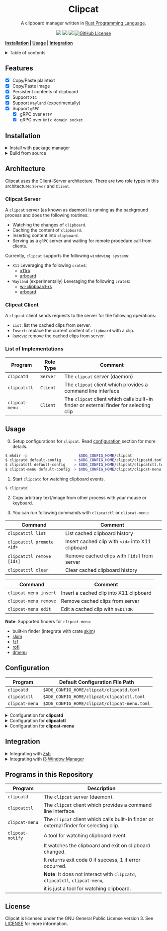 <h1 align="center">Clipcat</h1>

<p align="center">
    A clipboard manager written in
    <a href="https://www.rust-lang.org/" target="_blank">Rust Programming Language</a>.
</p>

<p align="center">
    <a href="https://github.com/xrelkd/clipcat/releases"><img src="https://img.shields.io/github/v/release/xrelkd/clipcat.svg"></a>
    <a href="https://github.com/xrelkd/clipcat/actions?query=workflow%3ARust"><img src="https://github.com/xrelkd/clipcat/workflows/Rust/badge.svg"></a>
    <a href="https://github.com/xrelkd/clipcat/actions?query=workflow%3ARelease"><img src="https://github.com/xrelkd/clipcat/workflows/Release/badge.svg"></a>
    <a href="https://github.com/xrelkd/clipcat/blob/master/LICENSE"><img alt="GitHub License" src="https://img.shields.io/github/license/xrelkd/clipcat"></a>
</p>

**[Installation](#installation) | [Usage](#usage) | [Integration](#integration)**

<details>
<summary>Table of contents</summary>

- [Features](#features)
- [Installation](#installation)
- [Architecture](#architecture)
- [Usage](#usage)
- [Configuration](#configuration)
- [Integration](#integration)
- [Programs in this Repository](#programs-in-this-repository)
- [License](#license)

</details>

## Features

- [x] Copy/Paste plaintext
- [x] Copy/Paste image
- [x] Persistent contents of clipboard
- [x] Support `X11`
- [x] Support `Wayland` (experimentally)
- [x] Support `gRPC`
  - [x] gRPC over `HTTP`
  - [x] gRPC over `Unix domain socket`

## Installation

<details>
<summary>Install with package manager</summary>

| Linux Distribution                  | Package Manager                     | Package                                                                                            | Command                                                                             |
| ----------------------------------- | ----------------------------------- | -------------------------------------------------------------------------------------------------- | ----------------------------------------------------------------------------------- |
| Various                             | [Nix](https://github.com/NixOS/nix) | [clipcat](https://github.com/NixOS/nixpkgs/blob/master/pkgs/applications/misc/clipcat/default.nix) | `nix profile install 'github:xrelkd/clipcat'` or <br> `nix-env -iA nixpkgs.clipcat` |
| [NixOS](https://nixos.org)          | [Nix](https://github.com/NixOS/nix) | [clipcat](https://github.com/NixOS/nixpkgs/blob/master/pkgs/applications/misc/clipcat/default.nix) | `nix profile install 'github:xrelkd/clipcat'` or <br> `nix-env -iA nixos.clipcat`   |
| [Arch Linux](https://archlinux.org) | [Yay](https://github.com/Jguer/yay) | [clipcat](https://aur.archlinux.org/packages/clipcat/)                                             | `yay -S clipcat`                                                                    |

</details>

<details>
  <summary>Build from source</summary>

`clipcat` requires the following tools and packages to build:

- `rustc`
- `cargo`
- `protobuf-compiler`

With the above tools and packages already installed, you can simply run:

```bash
$ git clone https://github.com/xrelkd/clipcat.git
$ cd clipcat

$ cargo install --path clipcatd
$ cargo install --path clipcatctl
$ cargo install --path clipcat-menu
```

</details>

## Architecture

Clipcat uses the Client-Server architecture. There are two role types in this architecture: `Server` and `Client`.

### Clipcat Server

A `clipcat` server (as known as daemon) is running as the background process and does the following routines:

- Watching the changes of `clipboard`.
- Caching the content of `clipboard`.
- Inserting content into `clipboard`.
- Serving as a `gRPC` server and waiting for remote procedure call from clients.

Currently, `clipcat` supports the following `windowing system`s:

- `X11`
  Leveraging the following `crate`s:
  - [x11rb](https://github.com/psychon/x11rb)
  - [arboard](https://github.com/1Password/arboard)
- `Wayland` (experimentally)
  Leveraging the following `crate`s:
  - [wl-clipboard-rs](https://github.com/YaLTeR/wl-clipboard-rs)
  - [arboard](https://github.com/1Password/arboard)

### Clipcat Client

A `clipcat` client sends requests to the server for the following operations:

- `List`: list the cached clips from server.
- `Insert`: replace the current content of `clipboard` with a clip.
- `Remove`: remove the cached clips from server.

### List of Implementations

| Program        | Role Type | Comment                                                                                |
| -------------- | --------- | -------------------------------------------------------------------------------------- |
| `clipcatd`     | `Server`  | The `clipcat` server (daemon)                                                          |
| `clipcatctl`   | `Client`  | The `clipcat` client which provides a command line interface                           |
| `clipcat-menu` | `Client`  | The `clipcat` client which calls built-in finder or external finder for selecting clip |

## Usage

0. Setup configurations for `clipcat`. Read [configuration](#configuration) section for more details.

```bash
$ mkdir -p                       $XDG_CONFIG_HOME/clipcat
$ clipcatd default-config      > $XDG_CONFIG_HOME/clipcat/clipcatd.toml
$ clipcatctl default-config    > $XDG_CONFIG_HOME/clipcat/clipcatctl.toml
$ clipcat-menu default-config  > $XDG_CONFIG_HOME/clipcat/clipcat-menu.toml
```

1. Start `clipcatd` for watching clipboard events.

```bash
$ clipcatd
```

2. Copy arbitrary text/image from other process with your mouse or keyboard.

3. You can run following commands with `clipcatctl` or `clipcat-menu`:

| Command                   | Comment                                           |
| ------------------------- | ------------------------------------------------- |
| `clipcatctl list`         | List cached clipboard history                     |
| `clipcatctl promote <id>` | Insert cached clip with `<id>` into X11 clipboard |
| `clipcatctl remove [ids]` | Remove cached clips with `[ids]` from server      |
| `clipcatctl clear`        | Clear cached clipboard history                    |

| Command               | Comment                                 |
| --------------------- | --------------------------------------- |
| `clipcat-menu insert` | Insert a cached clip into X11 clipboard |
| `clipcat-menu remove` | Remove cached clips from server         |
| `clipcat-menu edit`   | Edit a cached clip with `$EDITOR`       |

**Note**: Supported finders for `clipcat-menu`:

- built-in finder (integrate with crate [skim](https://github.com/lotabout/skim))
- [skim](https://github.com/lotabout/skim)
- [fzf](https://github.com/junegunn/fzf)
- [rofi](https://github.com/davatorium/rofi)
- [dmenu](https://tools.suckless.org/dmenu/)

## Configuration

| Program        | Default Configuration File Path              |
| -------------- | -------------------------------------------- |
| `clipcatd`     | `$XDG_CONFIG_HOME/clipcat/clipcatd.toml`     |
| `clipcatctl`   | `$XDG_CONFIG_HOME/clipcat/clipcatctl.toml`   |
| `clipcat-menu` | `$XDG_CONFIG_HOME/clipcat/clipcat-menu.toml` |

<details>
<summary>Configuration for <b>clipcatd</b></summary>

```toml
daemonize = true          # run as a traditional UNIX daemon
max_history = 50          # max clip history limit
log_level = "INFO"        # log level
history_file_path = "/home/<username>/.cache/clipcat/clipcatd-history" # file path of clip history

[watcher]
load_current = true       # load current clipboard content at startup
enable_clipboard = true   # watch X11 clipboard
enable_primary = true     # watch X11 primary clipboard
filter_min_size = 1       # ignores copy actions with a size <= `filter_min_size`, in bytes

[grpc]
enable_http = true         # enable gRPC over http
enable_local_socket = true # enable gRPC over unix domain socket
host = "127.0.0.1"         # host address for gRPC
port = 45045               # port number for gRPC
local_socket = "/run/user/<user-id>/clipcat/grpc.sock" # path of unix domain socket
```

</details>

<details>
<summary>Configuration for <b>clipcatctl</b></summary>

```toml
# server endpoint
# clipcatctl connects to server via unix domain socket if `server_endpoint` is a file path like:
# "/run/user/<user-id>/clipcat/grpc.sock".
# clipcatctl connects to server via http if `server_endpoint` is a URL like: "http://127.0.0.1:45045"
server_endpoint = "/run/user/<user-id>/clipcat/grpc.sock"

# log level
log_level = "INFO"
```

</details>

<details>
<summary>Configuration for <b>clipcat-menu</b></summary>

```toml
# server endpoint
# clipcat-menu connects to server via unix domain socket if `server_endpoint` is a file path like:
# "/run/user/<user-id>/clipcat/grpc.sock".
# clipcat-menu connects to server via http if `server_endpoint` is a URL like: "http://127.0.0.1:45045"
server_endpoint = "/run/user/<user-id>/clipcat/grpc.sock"

finder = "rofi"           # the default finder to invoke when no "--finder=<finder>" option provided
log_level = "INFO"        # log level

[rofi]                    # options for "rofi"
line_length = 100         # length of line
menu_length = 30          # length of menu
menu_prompt = "Clipcat"   # prompt of menu

[dmenu]                   # options for "dmenu"
line_length = 100         # length of line
menu_length = 30          # length of menu
menu_prompt = "Clipcat"   # prompt of menu

[custom_finder]           # customize your finder
program = "fzf"           # external program name
args = []                 # arguments for calling external program
```

</details>

## Integration

<details>
<summary>Integrating with <a href="https://www.zsh.org/" target="_blank">Zsh</a></summary>

For a `zsh` user, it will be useful to integrate `clipcat` with `zsh`.

Add the following command in your `zsh` configuration file (`~/.zshrc`):

```bash
if type clipcat-menu >/dev/null 2>&1; then
    alias clipedit=' clipcat-menu --finder=builtin edit'
    alias clipdel=' clipcat-menu --finder=builtin remove'

    bindkey -s '^\' "^Q clipcat-menu --finder=builtin insert ^J"
    bindkey -s '^]' "^Q clipcat-menu --finder=builtin remove ^J"
fi
```

</details>

<details>
<summary>Integrating with <a href="https://i3wm.org/" target="_blank">i3 Window Manager</a></summary>

For a `i3` window manager user, it will be useful to integrate `clipcat` with `i3`.

Add the following options in your `i3` configuration file (`$XDG_CONFIG_HOME/i3/config`):

```
exec_always --no-startup-id clipcatd                # start clipcatd at startup

set $launcher-clipboard-insert clipcat-menu insert
set $launcher-clipboard-remove clipcat-menu remove

bindsym $mod+p exec $launcher-clipboard-insert
bindsym $mod+o exec $launcher-clipboard-remove
```

**Note**: You can use `rofi` or `dmenu` as the default finder.

</details>

## Programs in this Repository

| Program          | Description                                                                             |
| ---------------- | --------------------------------------------------------------------------------------- |
| `clipcatd`       | The `clipcat` server (daemon).                                                          |
| `clipcatctl`     | The `clipcat` client which provides a command line interface.                           |
| `clipcat-menu`   | The `clipcat` client which calls built-in finder or external finder for selecting clip. |
| `clipcat-notify` | A tool for watching clipboard event. <br>                                               |
|                  | It watches the clipboard and exit on clipboard changed. <br>                            |
|                  | It returns exit code 0 if success, 1 if error occurred. <br>                            |
|                  | **Note**: It does not interact with `clipcatd`, `clipcatctl`, `clipcat-menu`, <br>      |
|                  | it is just a tool for watching clipboard.                                               |

## License

Clipcat is licensed under the GNU General Public License version 3. See [LICENSE](./LICENSE) for more information.
